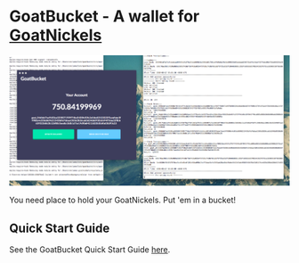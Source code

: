 # GoatBucket - A wallet for [GoatNickels](https://github.com/seanmclane/goatnickels)

![GoatBucket Screenshot](./pre-alpha.png)

You need place to hold your GoatNickels. Put 'em in a bucket!

## Quick Start Guide

See the GoatBucket Quick Start Guide [here](goatnickels.com/goatbucket-quick-start-guide).
